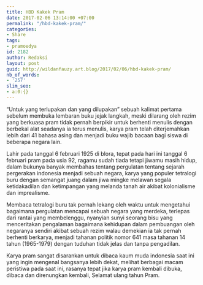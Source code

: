 ```yaml
---
title: HBD Kakek Pram
date: 2017-02-06 13:14:00 +07:00
permalink: "/hbd-kakek-pram/"
categories:
- Share
tags:
- pramoedya
id: 2182
author: Redaksi
layout: post
guid: http://wildanfauzy.art.blog/2017/02/06/hbd-kakek-pram/
nb_of_words:
- '257'
slim_seo:
- a:0:{}
---
```


“Untuk yang terlupakan dan yang dilupakan” sebuah kalimat pertama sebelum membuka lembaran buku jejak langkah, meski dilarang oleh rezim yang berkuasa pram tidak pernah berpikir untuk berhenti menulis dengan berbekal alat seadanya ia terus menulis, karya pram telah diterjemahkan lebih dari 41 bahasa asing dan menjadi buku wajib bacaan bagi siswa di beberapa negara lain.

  
Lahir pada tanggal 6 februari 1925 di blora, tepat pada hari ini tanggal 6 februari pram pada usia 92, ragamu sudah tiada tetapi jiwamu masih hidup, dalam bukunya banyak membahas tentang pergulatan tentang sejarah pergerakan indonesia menjadi sebuah negara, karya yang populer tetralogi buru dengan semangat juang dalam jiwa mingke melawan segala ketidakadilan dan ketimpangan yang melanda tanah air akibat kolonialisme dan imprealisme.

  
Membaca tetralogi buru tak pernah lekang oleh waktu untuk mengetahui bagaimana pergulatan mencapai sebuah negara yang merdeka, terlepas dari rantai yang membelenggu, nyanyian sunyi seorang bisu yang menceritakan pengalaman bagaimana kehidupan dalam pembuangan oleh negaranya sendiri akibat sebuah rezim walau demekian ia tak pernah berhenti berkarya, menjadi tahanan politik nomor 641 masa tahanan 14 tahun (1965-1979) dengan tuduhan tidak jelas dan tanpa pengadilan.

  
Karya pram sangat disarankan untuk dibaca kaum muda indonesia saat ini yang ingin mengenal bangsanya lebih dekat, melihat berbagai macam peristiwa pada saat ini, rasanya tepat jika karya pram kembali dibuka, dibaca dan direnungkan kembali, Selamat ulang tahun Pram.